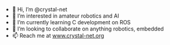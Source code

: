 - 👋 Hi, I’m @crystal-net
- 👀 I’m interested in amateur robotics and AI
- 🌱 I’m currently learning C development on ROS
- 💞️ I’m looking to collaborate on anything robotics, embedded
- 📫 Reach me at www.crystal-net.org

<!---
crystal-net/crystal-net is a ✨ special ✨ repository because its `README.md` (this file) appears on your GitHub profile.
You can click the Preview link to take a look at your changes.
--->
